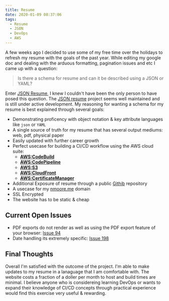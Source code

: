 ```yaml
---
title: Resume
date: 2020-01-09 08:37:06
tags:
  - Resume
  - JSON
  - DevOps
  - AWS
---
```

A few weeks ago I decided to use some of my free time over the holidays to refresh my resume with the goals of the past year. While editing my google doc and dealing with the arduous formatting, pagination issues and etc I came up with a question:
> Is there a schema for resume and can it be described using a JSON or YAML?

Enter [JSON Resume](https://jsonresume.org/), I knew I couldn't have been the only person to have posed this question.  The [JSON resume](https://jsonresume.org/) project seems well maintained and is still under active development. My reasoning for wanting a schema for my resume is best explained through several goals:

- Demonstrating proficency with object notation & key attribute languages like `json` or `YAML`
- A single source of truth for my resume that has several output mediums: web, pdf, physical paper
- Easily updated with further career growth
- Perfect usecase for building a CI/CD workflow using the AWS cloud suite:
  - [__AWS:CodeBuild__](https://aws.amazon.com/codebuild/)
  - [__AWS:CodePipeline__](https://aws.amazon.com/codepipeline/)
  - [__AWS:S3__](https://aws.amazon.com/s3/)
  - [__AWS:CloudFront__](https://aws.amazon.com/cloudfront/)
  - [__AWS:CertificateManager__](https://aws.amazon.com/certificate-manager/)
- Additional Exposure of resume through a public [Githib](https://github.com/nicholasvmoore/resume-moorenix-com) repository
- A usecase for my [nmoore.me](http://www.nmoore.me) domain
- SSL Encrypted
- The website has to be static & cheap

## Current Open Issues

- PDF exports do not render as well as using the PDF export feature of your browser: [Issue 94](https://github.com/jsonresume/resume-cli/issues/94)
- Date handling its extremely specific: [Issue 198](https://github.com/jsonresume/resume-schema/issues/198)

## Final Thoughts

Overall I'm satisfied with the outcome of the project. I'm able to make updates to my resume in a lanaguage that I am comfortable with. The website costs a fraction of a doller per month to host and build times are minimal. I believe anyone who is considereing learning DevOps or wants to expand their knowledge of CI/CD concepts through practical experience would find this exercise very useful & rewarding.
